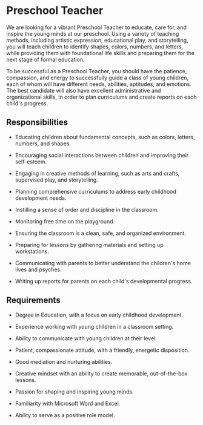 # Preschool Teacher

We are looking for a vibrant Preschool Teacher to educate, care for, and inspire the young minds at our preschool. Using a variety of teaching methods, including artistic expression, educational play, and storytelling, you will teach children to identify shapes, colors, numbers, and letters, while providing them with foundational life skills and preparing them for the next stage of formal education.

To be successful as a Preschool Teacher, you should have the patience, compassion, and energy to successfully guide a class of young children, each of whom will have different needs, abilities, aptitudes, and emotions. The best candidate will also have excellent administrative and organizational skills, in order to plan curriculums and create reports on each child's progress.

## Responsibilities

* Educating children about fundamental concepts, such as colors, letters, numbers, and shapes.

* Encouraging social interactions between children and improving their self-esteem.

* Engaging in creative methods of learning, such as arts and crafts, supervised play, and storytelling.

* Planning comprehensive curriculums to address early childhood development needs.

* Instilling a sense of order and discipline in the classroom.

* Monitoring free time on the playground.

* Ensuring the classroom is a clean, safe, and organized environment.

* Preparing for lessons by gathering materials and setting up workstations.

* Communicating with parents to better understand the children's home lives and psyches.

* Writing up reports for parents on each child's developmental progress.

## Requirements

* Degree in Education, with a focus on early childhood development.

* Experience working with young children in a classroom setting.

* Ability to communicate with young children at their level.

* Patient, compassionate attitude, with a friendly, energetic disposition.

* Good mediation and nurturing abilities.

* Creative mindset with an ability to create memorable, out-of-the-box lessons.

* Passion for shaping and inspiring young minds.

* Familiarity with Microsoft Word and Excel.

* Ability to serve as a positive role model.

